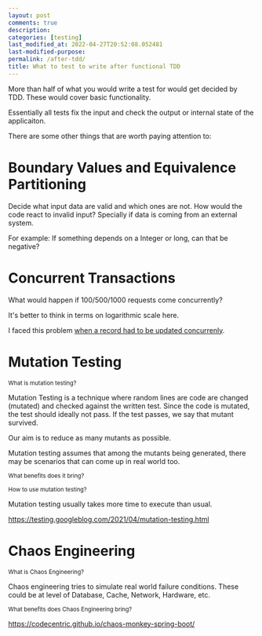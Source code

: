 ```yaml
---
layout: post
comments: true
description:
categories: [testing]
last_modified_at: 2022-04-27T20:52:08.052481
last-modified-purpose:
permalink: /after-tdd/
title: What to test to write after functional TDD
---
```


More than half of what you would write a test for would get decided by TDD. These would cover basic functionality.

Essentially all tests fix the input and check the output or internal state of the applicaiton.

There are some other things that are worth paying attention to:

# Boundary Values and Equivalence Partitioning

Decide what input data are valid and which ones are not. How would the code react to invalid input? Specially if data is coming from an external system.

For example: If something depends on a Integer or long, can that be negative?

# Concurrent Transactions

What would happen if 100/500/1000 requests come concurrently?

It's better to think in terms on logarithmic scale here.

I faced this problem [when a record had to be updated concurrenly](/optimistic-locking-exception-mongodb).

# Mutation Testing

<sub>What is mutation testing?</sub>

Mutation Testing is a technique where random lines are code are changed (mutated) and checked against the written test. Since the code is mutated, the test should ideally not pass. If the test passes, we say that mutant survived.

Our aim is to reduce as many mutants as possible.

Mutation testing assumes that among the mutants being generated, there may be scenarios that can come up in real world too.

<sub>What benefits does it bring?</sub>

<sub>How to use mutation testing?</sub>

Mutation testing usually takes more time to execute than usual. 

https://testing.googleblog.com/2021/04/mutation-testing.html

# Chaos Engineering

<sub>What is Chaos Engineering?</sub>

Chaos engineering tries to simulate real world failure conditions. These could be at level of Database, Cache, Network, Hardware, etc.

<sub>What benefits does Chaos Engineering bring?</sub>

https://codecentric.github.io/chaos-monkey-spring-boot/